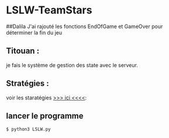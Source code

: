﻿LSLW-TeamStars
==============
##Dalila
J'ai rajouté les fonctions EndOfGame et GameOver pour déterminer la fin du jeu

## Titouan :
je fais le système de gestion des state avec le serveur.

## Stratégies :
 voir les staratégies [>>> ici <<<<](https://github.com/cretinaverti/LSLW-TeamStars/wiki/Strat%C3%A9gies):

## lancer le programme

```
$ python3 LSLW.py
```

